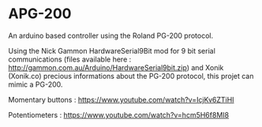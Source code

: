 # APG-200
An arduino based controller using the Roland PG-200 protocol.

Using the Nick Gammon HardwareSerial9Bit mod for 9 bit serial communications (files available here : http://gammon.com.au/Arduino/HardwareSerial9bit.zip) and Xonik (Xonik.co) precious informations about the PG-200 protocol, this projet can mimic a PG-200.

Momentary buttons : 
https://www.youtube.com/watch?v=IcjKv6ZTiHI

Potentiometers :
https://www.youtube.com/watch?v=hcm5H6f8MI8
